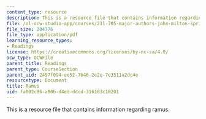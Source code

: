 ```yaml
---
content_type: resource
description: This is a resource file that contains information regarding ramus.
file: /ol-ocw-studio-app/courses/21l-705-major-authors-john-milton-spring-2008/fa002c86a80bd4edddcd316103c10201_MIT21L_705S08_ramus.pdf
file_size: 204776
file_type: application/pdf
learning_resource_types:
- Readings
license: https://creativecommons.org/licenses/by-nc-sa/4.0/
ocw_type: OCWFile
parent_title: Readings
parent_type: CourseSection
parent_uid: 2497f094-ee52-7b46-2e2e-7e3511a2dc4e
resourcetype: Document
title: Ramus
uid: fa002c86-a80b-d4ed-ddcd-316103c10201
---
```

This is a resource file that contains information regarding ramus.